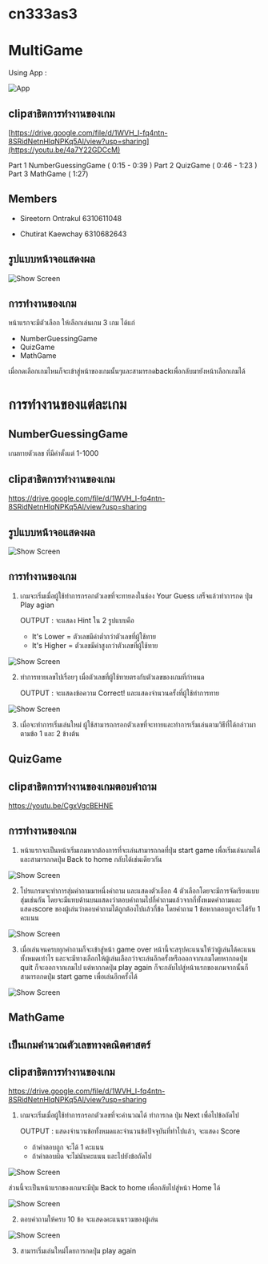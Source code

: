 # cn333as3
# MultiGame

Using App :

 ![App](MultiGameApp/app/src/main/res/drawable/cap3.jpg)

## clipสาธิตการทำงานของเกม
[https://drive.google.com/file/d/1WVH_I-fq4ntn-8SRidNetnHlqNPKq5Al/view?usp=sharing](https://youtu.be/4a7Y22GDCcM)

Part 1 NumberGuessingGame ( 0:15 - 0:39 )
Part 2 QuizGame ( 0:46 - 1:23 )
Part 3 MathGame ( 1:27)


## Members

* Sireetorn Ontrakul 6310611048

* Chutirat Kaewchay 6310682643

## รูปแบบหน้าจอแสดงผล

  ![Show Screen](MultiGameApp/app/src/main/res/drawable/home.png)

## การทำงานของเกม
หน้าแรกจะมีตัวเลือก ให้เลือกเล่นเกม 3 เกม ได้แก่
+ NumberGuessingGame
+ QuizGame
+ MathGame

เมื่อกดเลือกเกมไหนก็จะเข้าสู่หน้าของเกมนั้นๆและสามารกดbackเพื่อกลับมายังหน้าเลือกเกมได้ 

# การทำงานของแต่ละเกม
## NumberGuessingGame

เกมทายตัวเลข ที่มีค่าตั้งแต่ 1-1000

## clipสาธิตการทำงานของเกม
https://drive.google.com/file/d/1WVH_I-fq4ntn-8SRidNetnHlqNPKq5Al/view?usp=sharing

## รูปแบบหน้าจอแสดงผล

  ![Show Screen](MultiGameApp/app/src/main/res/drawable/guess.png)

## การทำงานของเกม

1. เกมจะเริ่มเมื่อผู้ใช้ทำการกรอกตัวเลขที่จะทายลงในช่อง Your Guess เสร็จแล้วทำการกด ปุ่ม Play agian 

   OUTPUT : จะแสดง Hint ใน 2 รูปแบบคือ 
    + It's Lower = ตัวเลขมีค่าต่ำกว่าตัวเลขที่ผู้ใช้ทาย
    + It's Higher = ตัวเลขมีค่าสูงกว่าตัวเลขที่ผู้ใช้ทาย

  ![Show Screen](MultiGameApp/app/src/main/res/drawable/cap1.png)

2. ทำการทายเลขไปเรื่อยๆ เมื่อตัวเลขที่ผู้ใช้ทายตรงกับตัวเลขของเกมที่กำหนด 

   OUTPUT : จะแสดงข้อความ Correct! และแสดงจำนวนครั้งที่ผู้ใช้ทำการทาย
  
  ![Show Screen](MultiGameApp/app/src/main/res/drawable/cap2.png)
  
3. เมื่อจะทำการเริ่มเล่นใหม่ ผู้ใช้สามารถกรอกตัวเลขที่จะทายและทำการเริ่มเล่นตามวิธีที่ได้กล่าวมาตามข้อ 1 และ 2 ข้างต้น

## QuizGame

## clipสาธิตการทำงานของเกมตอบคำถาม
https://youtu.be/CgxVgcBEHNE

## การทำงานของเกม

1. หน้าแรกจะเป็นหน้าเริ่มเกมหากต้องการที่จะเล่นสามารถกดที่ปุ่ม start game เพื่อเริ่มเล่นเกมได้ และสามารถกดปุ่ม Back to home กลับได้เช่นเดียวกัน
  
  ![Show Screen](MultiGameApp/app/src/main/res/drawable/quizhome.png)

2. โปรแกรมจะทำการสุ่มคําถามมาหนึ่งคําถาม และแสดงตัวเลือก 4 ตัวเลือกโดยจะมีการจัดเรียงแบบสุ่มเช่นกัน โดยจะมีแทบด้านบนแสดงว่าตอบคำถามไปกี่คำถามแล้วจากกี่ทั้งหมดคำถามและแสดงscore ของผู้เล่นว่าตอบคำถามได้ถูกต้องไปแล้วกี่ข้อ โดยคำถาม 1 ข้อหากตอบถูกจะได้รับ 1 คะแนน

  ![Show Screen](MultiGameApp/app/src/main/res/drawable/q1.png)
  
3. เมื่อเล่นจนครบทุกคำถามก็จะเข้าสู่หน้า game over หน้านี้จะสรุปคะแนนให้ว่าผู้เล่นได้คะแนนทั้งหมดเท่าไร และจะมีทางเลือกให้ผู้เล่นเลือกว่าจะเล่นอีกครั้งหรือออกจากเกมโดยหากกดปุ่ม quit ก็จะออกจากเกมไป แต่หากกดปุ่ม play again ก็จะกลับไปสู่หน้าแรกของเกมจากนั้นก็สามารถกดปุ่ม start game เพื่อเล่นอีกครั้งได้ 

  ![Show Screen](MultiGameApp/app/src/main/res/drawable/quizover.png)

## MathGame
## เป็นเกมคำนวณตัวเลขทางคณิตศาสตร์

## clipสาธิตการทำงานของเกม
https://drive.google.com/file/d/1WVH_I-fq4ntn-8SRidNetnHlqNPKq5Al/view?usp=sharing


1. เกมจะเริ่มเมื่อผู้ใช้ทำการกรอกตัวเลขที่จะคำนวณได้ ทำการกด ปุ่ม Next เพื่อไปข้อถัดไป

   OUTPUT : แสดงจำนวนข้อทั้งหมดและจำนวนข้อปัจจุบันที่ทำไปแล้ว, จะแสดง Score
   + ถ้าคำตอบถูก จะได้ 1 คะแนน
   + ถ้าคำตอบผิด จะไม่นับคะแนน และไปยังข้อถัดไป
   
  ![Show Screen](MultiGameApp/app/src/main/res/drawable/mathhome.png)
  
  ส่วนนี้จะเป็นหน้าแรกของเกมจะมีปุ่ม Back to home เพื่อกลับไปสู่หน้า Home ได้
  
  ![Show Screen](MultiGameApp/app/src/main/res/drawable/math1.png)

2. ตอบคำถามให้ครบ 10 ข้อ จะแสดงคะแนนรวมของผู้เล่น

  ![Show Screen](MultiGameApp/app/src/main/res/drawable/gameO.png)
  
3. สามารเริ่มเล่นใหม่โดยการกดปุ่ม play again


